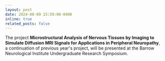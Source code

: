 ```yaml
---
layout: post
date: 2024-08-09 15:59:00-0400
inline: true
related_posts: false
---
```


The project **Microstructural Analysis of Nervous Tissues by Imaging to Simulate Diffusion MRI Signals for Applications in Peripheral Neuropathy**, a continuation of previous year's project, will be presented at the Barrow Neurological Institute Undergraduate Research Symposium. 
